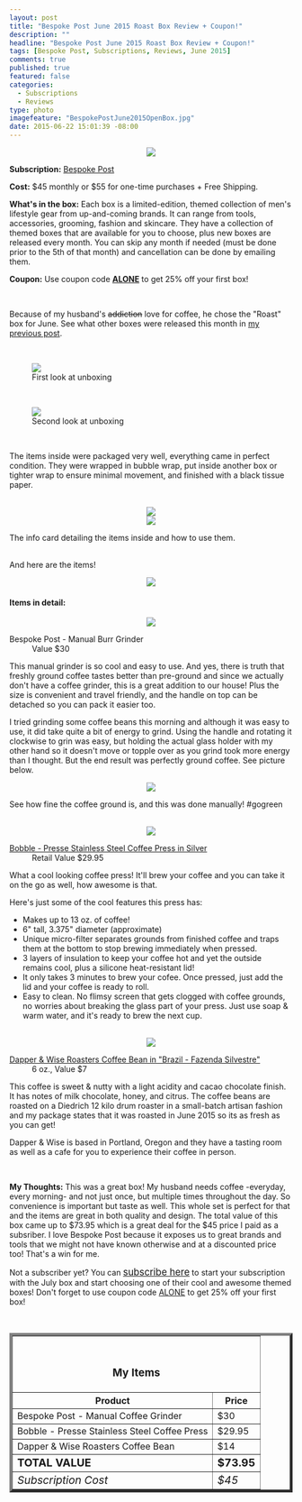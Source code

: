 ```yaml
---
layout: post
title: "Bespoke Post June 2015 Roast Box Review + Coupon!"
description: ""
headline: "Bespoke Post June 2015 Roast Box Review + Coupon!"
tags: [Bespoke Post, Subscriptions, Reviews, June 2015]
comments: true
published: true
featured: false
categories: 
  - Subscriptions
  - Reviews
type: photo
imagefeature: "BespokePostJune2015OpenBox.jpg"
date: 2015-06-22 15:01:39 -08:00
---
```


<center><img src='/images/BespokePostJune2015Box.jpg'></center>
<p><b>Subscription:</b> <a href="http://bespoke.evyy.net/c/164125/70438/1804" target="_blank">Bespoke Post</a></p>
<p><b>Cost:</b> $45 monthly or $55 for one-time purchases + Free Shipping.</p>
<p><b>What's in the box:</b> Each box is a limited-edition, themed collection of men's lifestyle gear from up-and-coming brands. It can range from tools, accessories, grooming, fashion and skincare. They have a collection of themed boxes that are available for you to choose, plus new boxes are released every month. You can skip any month if needed (must be done prior to the 5th of that month) and cancellation can be done by emailing them.</p>
<p><b>Coupon:</b> Use coupon code <a href="http://bespoke.evyy.net/c/164125/70438/1804" target="_blank"><b>ALONE</b></a> to get 25% off your first box!</p>
<br>

<p>Because of my husband's <strike>addiction</strike> love for coffee, he chose the "Roast" box for June. See what other boxes were released this month in <a href="http://whatsupmailbox.com/subscriptions/Bespoke-Post-June-2015-Selections/" target="_blank">my previous post</a>.</p>
<br>

<figure>
      <img src='/images/BespokePostJune2015OpenBox.jpg'>
      <figcaption>First look at unboxing</figcaption>
</figure>

<br>

<figure>
      <img src='/images/BespokePostJune2015OpenBox2.jpg'>
      <figcaption>Second look at unboxing</figcaption>
</figure>

<br>

<p>The items inside were packaged very well, everything came in perfect condition. They were wrapped in bubble wrap, put inside another box or tighter wrap to ensure minimal movement, and finished with a black tissue paper.</p>
<br>

<center><img src='/images/BespokePostJune2015Info.jpg'></center>
<center><img src='/images/BespokePostJune2015Info2.jpg'></center>
<p>The info card detailing the items inside and how to use them.</p>
<br>

<DT>And here are the items!</DT>
<p><center><img src='/images/BespokePostJune2015Items.jpg'></center></p>

<p><H4>Items in detail:</H4></p>

<center><img src='/images/BespokePostJune2015Grinder.jpg'></center>

<DL>
<DT>Bespoke Post - Manual Burr Grinder</DT>
<DD>Value $30</DD>
</DL>

<p>This manual grinder is so cool and easy to use. And yes, there is truth that freshly ground coffee tastes better than pre-ground and since we actually don't have a coffee grinder, this is a great addition to our house! Plus the size is convenient and travel friendly, and the handle on top can be detached so you can pack it easier too.</p>
<p>I tried grinding some coffee beans this morning and although it was easy to use, it did take quite a bit of energy to grind. Using the handle and rotating it clockwise to grin was easy, but holding the actual glass holder with my other hand so it doesn't move or topple over as you grind took more energy than I thought. But the end result was perfectly ground coffee. See picture below.</p> 

<center><img src='/images/BespokePostJune2015Grinder2.jpg'></center>
<p>See how fine the coffee ground is, and this was done manually! #gogreen</p>
<br>

<center><img src='/images/BespokePostJune2015Tumbler.jpg'></center>

<DL>
<DT><a href="http://www.waterbobble.com/silver-stainless-steel-coffee-press#.VYh03GC210s" target="_blank">Bobble - Presse Stainless Steel Coffee Press in Silver</a></DT>
<DD>Retail Value $29.95</DD>
</DL>

<p>What a cool looking coffee press! It'll brew your coffee and you can take it on the go as well, how awesome is that.</p>
<p>Here's just some of the cool features this press has:
<ul>
<li> Makes up to 13 oz. of coffee!</li>
<li> 6" tall, 3.375" diameter (approximate)</li>
<li> Unique micro-filter separates grounds from finished coffee and traps them at the bottom to stop brewing immediately when pressed.</li>
<li> 3 layers of insulation to keep your coffee hot and yet the outside remains cool, plus a silicone heat-resistant lid!</li>
<li> It only takes 3 minutes to brew your cofee. Once pressed, just add the lid and your coffee is ready to roll.</li>
<li> Easy to clean. No flimsy screen that gets clogged with coffee grounds, no worries about breaking the glass part of your press. Just use soap & warm water, and it's ready to brew the next cup.</li>
</ul>
</p>

<br>

<center><img src='/images/BespokePostJune2015Coffee.jpg'></center>

<DL>
<DT><a href="https://squareup.com/market/dapper-and-wise-roasters" target="_blank">Dapper & Wise Roasters Coffee Bean in "Brazil - Fazenda Silvestre"</a></DT>
<DD>6 oz., Value $7</DD>
</DL>

<p>This coffee is sweet & nutty with a light acidity and cacao chocolate finish. It has notes of milk chocolate, honey, and citrus. The coffee beans are roasted on a Diedrich 12 kilo drum roaster in a small-batch artisan fashion and my package states that it was roasted in June 2015 so its as fresh as you can get!</p>
<p>Dapper & Wise is based in Portland, Oregon and they have a tasting room as well as a cafe for you to experience their coffee in person.</p>
<br>

<p><i class="icon-exclamation-sign"></i><b> My Thoughts:</b> This was a great box! My husband needs coffee -everyday, every morning- and not just once, but multiple times throughout the day. So convenience is important but taste as well. This whole set is perfect for that and the items are great in both quality and design. The total value of this box came up to $73.95 which is a great deal for the $45 price I paid as a subsriber. I love Bespoke Post because it exposes us to great brands and tools that we might not have known otherwise and at a discounted price too! That's a win for me.</p>

<p>Not a subscriber yet? You can <a href="http://bespoke.evyy.net/c/164125/70438/1804" target="_blank"><big>subscribe here</big></a> to start your subscription with the July box and start choosing one of their cool and awesome themed boxes! Don't forget to use coupon code <a href="http://bespoke.evyy.net/c/164125/70438/1804" target="_blank">ALONE</a> to get 25% off your first box!</p>

<br>

<TABLE  BORDER="5">
   <TR>
      <TH COLSPAN="2">
         <H3><BR><center>My Items</center></H3>
      </TH>
   </TR>
      <TH>Product</TH>
      <TH>Price</TH>
  <TR>
      <TD>Bespoke Post - Manual Coffee Grinder</TD>
      <TD>$30</TD>
   </TR>
   <TR>
      <TD>Bobble - Presse Stainless Steel Coffee Press</TD>
      <TD>$29.95</TD>
   </TR>
    <TR>
      <TD>Dapper & Wise Roasters Coffee Bean</TD>
      <TD>$14</TD>
   </TR>
   <TR>
      <TD><b><big>TOTAL VALUE</big></b></TD>
      <TD><b><big>$73.95</big></b></TD>
   </TR>
   <TR>
      <TD><i><big>Subscription Cost</big></i></TD>
      <TD><i><big>$45</big></i></TD>
   </TR>
</TABLE>
